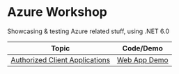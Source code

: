 # Azure Workshop

Showcasing &amp; testing Azure related stuff, using .NET 6.0

|         Topic        | Code/Demo |
|:---------------------:|:--------:|
|    [Authorized Client Applications](doc/authorized-client-applications.md)    |   [Web App Demo](src/AuthorizedClientApps)  |
